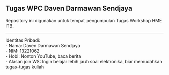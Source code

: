 ## Tugas WPC Daven Darmawan Sendjaya
Repository ini digunakan untuk tempat pengumpulan Tugas Workshop HME ITB.
<hr>
Identitas Pribadi:<br>
- Nama: Daven Darmawan Sendjaya<br>
- NIM: 13221062<br>
- Hobi: Nonton YouTube, baca berita<br>
- Alasan join WS: Ingin belajar lebih jauh soal elektronika, biar memudahkan tugas-tugas kuliah